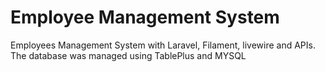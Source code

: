 # Employee Management System
 Employees Management System with Laravel, Filament, livewire and APIs. The database was managed using TablePlus and MYSQL
